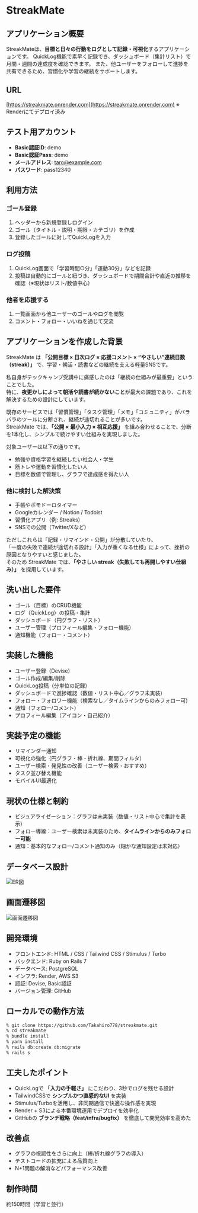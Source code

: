 # StreakMate

## アプリケーション概要

StreakMateは、**目標と日々の行動をログとして記録・可視化**するアプリケーションです。
QuickLog機能で素早く記録でき、ダッシュボード（集計リスト）で月間・週間の達成度を確認できます。
また、他ユーザーをフォローして進捗を共有できるため、習慣化や学習の継続をサポートします。

## URL

[https://streakmate.onrender.com](https://streakmate.onrender.com)
※ Renderにてデプロイ済み

## テスト用アカウント

* **Basic認証ID**: demo
* **Basic認証Pass**: demo
* **メールアドレス**: [taro@example.com](mailto:taro@example.com)
* **パスワード**: pass12340

## 利用方法

### ゴール登録

1. ヘッダーから新規登録しログイン
2. ゴール（タイトル・説明・期限・カテゴリ）を作成
3. 登録したゴールに対してQuickLogを入力

### ログ投稿

1. QuickLog画面で「学習時間○分」「運動30分」などを記録
2. 投稿は自動的にゴールと紐づき、ダッシュボードで期間合計や直近の推移を確認（※現状はリスト/数値中心）

### 他者を応援する

1. 一覧画面から他ユーザーのゴールやログを閲覧
2. コメント・フォロー・いいねを通じて交流

## アプリケーションを作成した背景

StreakMate は **「公開目標 × 日次ログ × 応援コメント × “やさしい”連続日数（streak）」** で、学習・朝活・読書などの継続を支える軽量SNSです。

私自身がテックキャンプ受講中に痛感したのは「継続の仕組みが最重要」ということでした。  
特に、**夜更かしによって朝活や読書が続かないこと**が最大の課題であり、これを解決するための設計にしています。  

既存のサービスでは「習慣管理」「タスク管理」「メモ」「コミュニティ」がバラバラのツールに分断され、継続が途切れることが多いです。  
StreakMate では、**「公開 × 最小入力 × 相互応援」** を組み合わせることで、分断を1本化し、シンプルで続けやすい仕組みを実現しました。

対象ユーザーは以下の通りです。

* 勉強や資格学習を継続したい社会人・学生
* 筋トレや運動を習慣化したい人
* 目標を数値で管理し、グラフで達成感を得たい人

### 他に検討した解決策
- 手帳やポモドーロタイマー  
- Googleカレンダー / Notion / Todoist  
- 習慣化アプリ（例: Streaks）  
- SNSでの公開（Twitter/Xなど）

ただしこれらは「記録・リマインド・公開」が分散していたり、  
「一度の失敗で連続が途切れる設計」「入力が重くなる仕様」によって、挫折の原因となりやすいと感じました。  
そのため StreakMate では、**「やさしい streak（失敗しても再開しやすい仕組み）」** を採用しています。

## 洗い出した要件

* ゴール（目標）のCRUD機能
* ログ（QuickLog）の投稿・集計
* ダッシュボード（円グラフ・リスト）
* ユーザー管理（プロフィール編集・フォロー機能）
* 通知機能（フォロー・コメント）

## 実装した機能

* ユーザー登録（Devise）
* ゴール作成/編集/削除
* QuickLog投稿（分単位の記録）
* ダッシュボードで進捗確認（数値・リスト中心／グラフ未実装）
* フォロー・フォロワー機能（検索なし／タイムラインからのみフォロー可)
* 通知（フォロー/コメント）
* プロフィール編集（アイコン・自己紹介）

## 実装予定の機能

* リマインダー通知
* 可視化の強化（円グラフ・棒・折れ線、期間フィルタ）
* ユーザー検索・発見性の改善（ユーザー検索・おすすめ）
* タスク並び替え機能
* モバイルUI最適化

## 現状の仕様と制約

* ビジュアライゼーション：グラフは未実装（数値・リスト中心で集計を表示）
* フォロー導線：ユーザー検索は未実装のため、**タイムラインからのみフォロー可能**
* 通知：基本的なフォロー/コメント通知のみ（細かな通知設定は未対応）

## データベース設計
![ER図](docs/er_diagram.png)

## 画面遷移図
![画面遷移図](docs/screen_transition.png)

## 開発環境

* フロントエンド: HTML / CSS / Tailwind CSS / Stimulus / Turbo
* バックエンド: Ruby on Rails 7
* データベース: PostgreSQL
* インフラ: Render, AWS S3
* 認証: Devise, Basic認証
* バージョン管理: GitHub

## ローカルでの動作方法

```bash
% git clone https://github.com/Takahiro778/streakmate.git
% cd streakmate
% bundle install
% yarn install
% rails db:create db:migrate
% rails s
```

## 工夫したポイント

* QuickLogで **「入力の手軽さ」** にこだわり、3秒でログを残せる設計
* TailwindCSSで **シンプルかつ直感的なUI** を実装
* Stimulus/Turboを活用し、非同期通信で快適な操作感を実現
* Render + S3による本番環境運用でデプロイを効率化
* GitHubの **ブランチ戦略（feat/infra/bugfix）** を徹底して開発効率を高めた

## 改善点

* グラフの視認性をさらに向上（棒/折れ線グラフの導入）
* テストコードの拡充による品質向上
* N+1問題の解消などパフォーマンス改善

## 制作時間

約150時間（学習と並行）